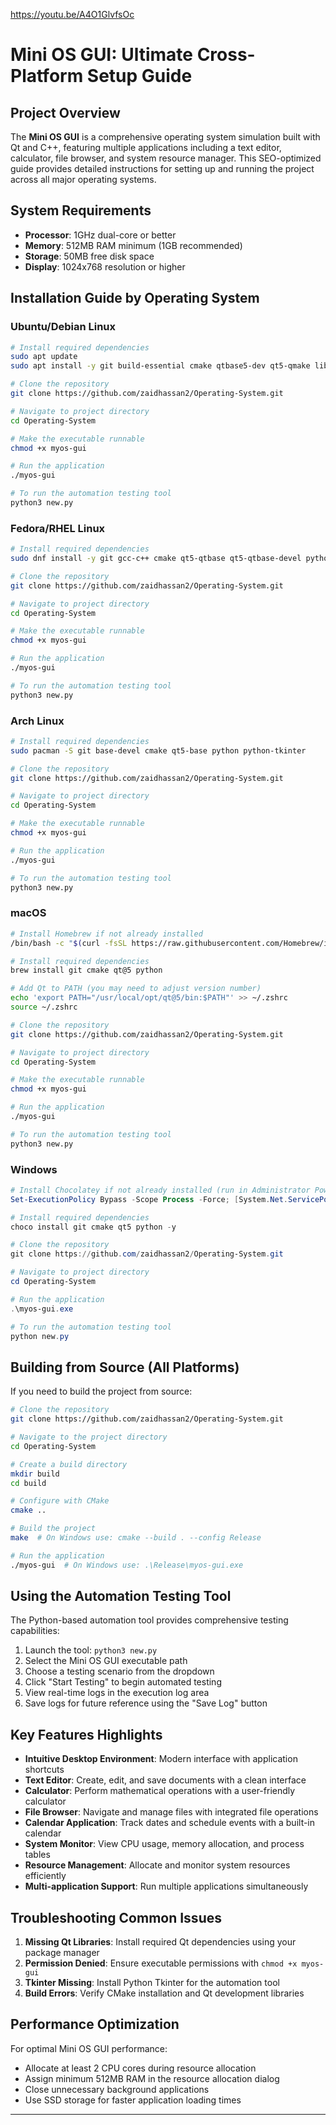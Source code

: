 https://youtu.be/A4O1GlvfsOc


# Mini OS GUI: Ultimate Cross-Platform Setup Guide

## Project Overview

The **Mini OS GUI** is a comprehensive operating system simulation built with Qt and C++, featuring multiple applications including a text editor, calculator, file browser, and system resource manager. This SEO-optimized guide provides detailed instructions for setting up and running the project across all major operating systems.

## System Requirements

- **Processor**: 1GHz dual-core or better
- **Memory**: 512MB RAM minimum (1GB recommended)
- **Storage**: 50MB free disk space
- **Display**: 1024x768 resolution or higher

## Installation Guide by Operating System

### Ubuntu/Debian Linux

```bash
# Install required dependencies
sudo apt update
sudo apt install -y git build-essential cmake qtbase5-dev qt5-qmake libqt5widgets5 libqt5gui5 libqt5core5a python3 python3-tk

# Clone the repository
git clone https://github.com/zaidhassan2/Operating-System.git

# Navigate to project directory
cd Operating-System

# Make the executable runnable
chmod +x myos-gui

# Run the application
./myos-gui

# To run the automation testing tool
python3 new.py
```

### Fedora/RHEL Linux

```bash
# Install required dependencies
sudo dnf install -y git gcc-c++ cmake qt5-qtbase qt5-qtbase-devel python3 python3-tkinter

# Clone the repository
git clone https://github.com/zaidhassan2/Operating-System.git

# Navigate to project directory
cd Operating-System

# Make the executable runnable
chmod +x myos-gui

# Run the application
./myos-gui

# To run the automation testing tool
python3 new.py
```

### Arch Linux

```bash
# Install required dependencies
sudo pacman -S git base-devel cmake qt5-base python python-tkinter

# Clone the repository
git clone https://github.com/zaidhassan2/Operating-System.git

# Navigate to project directory
cd Operating-System

# Make the executable runnable
chmod +x myos-gui

# Run the application
./myos-gui

# To run the automation testing tool
python3 new.py
```

### macOS

```bash
# Install Homebrew if not already installed
/bin/bash -c "$(curl -fsSL https://raw.githubusercontent.com/Homebrew/install/HEAD/install.sh)"

# Install required dependencies
brew install git cmake qt@5 python

# Add Qt to PATH (you may need to adjust version number)
echo 'export PATH="/usr/local/opt/qt@5/bin:$PATH"' >> ~/.zshrc
source ~/.zshrc

# Clone the repository
git clone https://github.com/zaidhassan2/Operating-System.git

# Navigate to project directory
cd Operating-System

# Make the executable runnable
chmod +x myos-gui

# Run the application
./myos-gui

# To run the automation testing tool
python3 new.py
```

### Windows

```powershell
# Install Chocolatey if not already installed (run in Administrator PowerShell)
Set-ExecutionPolicy Bypass -Scope Process -Force; [System.Net.ServicePointManager]::SecurityProtocol = [System.Net.ServicePointManager]::SecurityProtocol -bor 3072; iex ((New-Object System.Net.WebClient).DownloadString('https://community.chocolatey.org/install.ps1'))

# Install required dependencies
choco install git cmake qt5 python -y

# Clone the repository
git clone https://github.com/zaidhassan2/Operating-System.git

# Navigate to project directory
cd Operating-System

# Run the application
.\myos-gui.exe

# To run the automation testing tool
python new.py
```

## Building from Source (All Platforms)

If you need to build the project from source:

```bash
# Clone the repository
git clone https://github.com/zaidhassan2/Operating-System.git

# Navigate to the project directory
cd Operating-System

# Create a build directory
mkdir build
cd build

# Configure with CMake
cmake ..

# Build the project
make  # On Windows use: cmake --build . --config Release

# Run the application
./myos-gui  # On Windows use: .\Release\myos-gui.exe
```

## Using the Automation Testing Tool

The Python-based automation tool provides comprehensive testing capabilities:

1. Launch the tool: `python3 new.py`
2. Select the Mini OS GUI executable path
3. Choose a testing scenario from the dropdown
4. Click "Start Testing" to begin automated testing
5. View real-time logs in the execution log area
6. Save logs for future reference using the "Save Log" button

## Key Features Highlights

- **Intuitive Desktop Environment**: Modern interface with application shortcuts
- **Text Editor**: Create, edit, and save documents with a clean interface
- **Calculator**: Perform mathematical operations with a user-friendly calculator
- **File Browser**: Navigate and manage files with integrated file operations
- **Calendar Application**: Track dates and schedule events with a built-in calendar
- **System Monitor**: View CPU usage, memory allocation, and process tables
- **Resource Management**: Allocate and monitor system resources efficiently
- **Multi-application Support**: Run multiple applications simultaneously

## Troubleshooting Common Issues

1. **Missing Qt Libraries**: Install required Qt dependencies using your package manager
2. **Permission Denied**: Ensure executable permissions with `chmod +x myos-gui`
3. **Tkinter Missing**: Install Python Tkinter for the automation tool
4. **Build Errors**: Verify CMake installation and Qt development libraries

## Performance Optimization

For optimal Mini OS GUI performance:

- Allocate at least 2 CPU cores during resource allocation
- Assign minimum 512MB RAM in the resource allocation dialog
- Close unnecessary background applications
- Use SSD storage for faster application loading times

---
